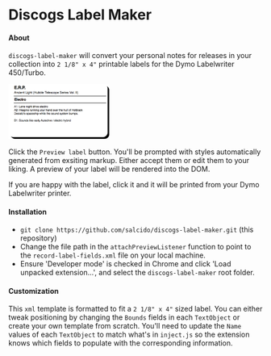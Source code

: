 # Discogs Label Maker

#### About

`discogs-label-maker` will convert your personal notes for releases in your collection into `2 1/8" x 4"` printable labels for the Dymo Labelwriter 450/Turbo.

<img src="https://github.com/salcido/discogs-label-maker/blob/master/example.png" alt="Example label" style="width: 200px;"/>

Click the `Preview label` button. You'll be prompted with styles automatically generated from exsiting markup. Either accept them or edit them to your liking. A preview of your label will be rendered into the DOM.

If you are happy with the label, click it and it will be printed from your Dymo Labelwriter printer.

#### Installation

* `git clone https://github.com/salcido/discogs-label-maker.git` (this repository)
* Change the file path in the `attachPreviewListener` function to point to the `record-label-fields.xml` file on your local machine.
* Ensure 'Developer mode' is checked in Chrome and click 'Load unpacked extension...', and select the `discogs-label-maker` root folder.

#### Customization

This `xml` template is formatted to fit a `2 1/8" x 4"` sized label. You can either tweak positioning by changing the `Bounds` fields in each `TextObject` or create your own template from scratch. You'll need to update the `Name` values of each `TextObject` to match what's in `inject.js` so the extension knows which fields to populate with the corresponding information.
